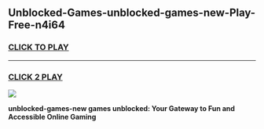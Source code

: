 
## Unblocked-Games-unblocked-games-new-Play-Free-n4i64
<h3>
<a href="https://premium76.site?title=unblocked-games-new&ref=18A1">CLICK TO PLAY</a></h3>
<hr>

<h3>
<a href="https://premium76.site?title=unblocked-games-new&ref=18A1">CLICK 2 PLAY</a>
  
</h3>

<a href="https://premium76.site?title=unblocked-games-new&ref=18A1"><img src="https://clearcache.store/games.png"></a>


**unblocked-games-new games unblocked: Your Gateway to Fun and Accessible Online Gaming**
